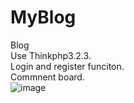 # MyBlog
Blog
<br/>
Use Thinkphp3.2.3.<br/>
Login and register funciton.<br/>
Commnent board.<br/>
![image](https://github.com/GeffyXu/MyBlog/blob/master/screen.png)
